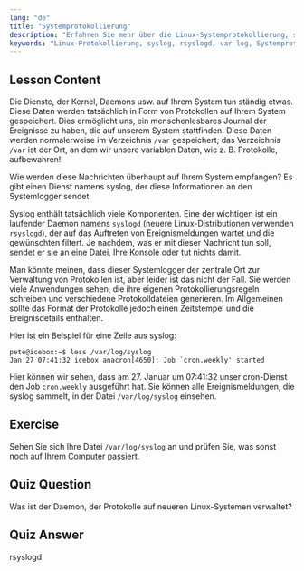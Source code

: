 ```yaml
---
lang: "de"
title: "Systemprotokollierung"
description: "Erfahren Sie mehr über die Linux-Systemprotokollierung, syslog und wie Sie Protokolldateien in /var/log anzeigen können. Verstehen Sie rsyslogd und überwachen Sie Systemereignisse mit diesem Leitfaden für Anfänger."
keywords: "Linux-Protokollierung, syslog, rsyslogd, var log, Systemprotokolle, Linux-Tutorial, Anfängerleitfaden"
---
```


## Lesson Content

Die Dienste, der Kernel, Daemons usw. auf Ihrem System tun ständig etwas. Diese Daten werden tatsächlich in Form von Protokollen auf Ihrem System gespeichert. Dies ermöglicht uns, ein menschenlesbares Journal der Ereignisse zu haben, die auf unserem System stattfinden. Diese Daten werden normalerweise im Verzeichnis `/var` gespeichert; das Verzeichnis `/var` ist der Ort, an dem wir unsere variablen Daten, wie z. B. Protokolle, aufbewahren!

Wie werden diese Nachrichten überhaupt auf Ihrem System empfangen? Es gibt einen Dienst namens syslog, der diese Informationen an den Systemlogger sendet.

Syslog enthält tatsächlich viele Komponenten. Eine der wichtigen ist ein laufender Daemon namens `syslogd` (neuere Linux-Distributionen verwenden `rsyslogd`), der auf das Auftreten von Ereignismeldungen wartet und die gewünschten filtert. Je nachdem, was er mit dieser Nachricht tun soll, sendet er sie an eine Datei, Ihre Konsole oder tut nichts damit.

Man könnte meinen, dass dieser Systemlogger der zentrale Ort zur Verwaltung von Protokollen ist, aber leider ist das nicht der Fall. Sie werden viele Anwendungen sehen, die ihre eigenen Protokollierungsregeln schreiben und verschiedene Protokolldateien generieren. Im Allgemeinen sollte das Format der Protokolle jedoch einen Zeitstempel und die Ereignisdetails enthalten.

Hier ist ein Beispiel für eine Zeile aus syslog:

```plaintext
pete@icebox:~$ less /var/log/syslog
Jan 27 07:41:32 icebox anacron[4650]: Job `cron.weekly' started
```

Hier können wir sehen, dass am 27. Januar um 07:41:32 unser cron-Dienst den Job `cron.weekly` ausgeführt hat. Sie können alle Ereignismeldungen, die syslog sammelt, in der Datei `/var/log/syslog` einsehen.

## Exercise

Sehen Sie sich Ihre Datei `/var/log/syslog` an und prüfen Sie, was sonst noch auf Ihrem Computer passiert.

## Quiz Question

Was ist der Daemon, der Protokolle auf neueren Linux-Systemen verwaltet?

## Quiz Answer

rsyslogd
